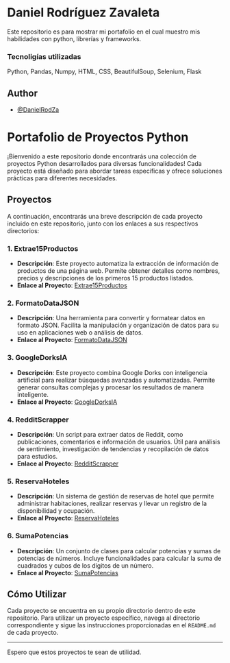 # Daniel Rodríguez Zavaleta

Este repositorio es para mostrar mi portafolio en el cual muestro mis habilidades con python, librerías y frameworks.

### Tecnoligías utilizadas
Python, Pandas, Numpy, HTML, CSS, BeautifulSoup, Selenium, Flask

## Author

- [@DanielRodZa](https://github.com/DanielRodZa)

# Portafolio de Proyectos Python

¡Bienvenido a este repositorio donde encontrarás una colección de proyectos Python desarrollados para diversas funcionalidades! Cada proyecto está diseñado para abordar tareas específicas y ofrece soluciones prácticas para diferentes necesidades.

## Proyectos

A continuación, encontrarás una breve descripción de cada proyecto incluido en este repositorio, junto con los enlaces a sus respectivos directorios:

### 1. Extrae15Productos

-   **Descripción**: Este proyecto automatiza la extracción de información de productos de una página web. Permite obtener detalles como nombres, precios y descripciones de los primeros 15 productos listados.
-   **Enlace al Proyecto**: [Extrae15Productos](https://github.com/DanielRodZa/portafolio.git)

### 2. FormatoDataJSON

-   **Descripción**: Una herramienta para convertir y formatear datos en formato JSON. Facilita la manipulación y organización de datos para su uso en aplicaciones web o análisis de datos.
-   **Enlace al Proyecto**: [FormatoDataJSON](https://github.com/DanielRodZa/FortmatoDataJSON)

### 3. GoogleDorksIA

-   **Descripción**: Este proyecto combina Google Dorks con inteligencia artificial para realizar búsquedas avanzadas y automatizadas. Permite generar consultas complejas y procesar los resultados de manera inteligente.
-   **Enlace al Proyecto**: [GoogleDorksIA](https://github.com/DanielRodZa/GoogleDorksIA)

### 4. RedditScrapper

-   **Descripción**: Un script para extraer datos de Reddit, como publicaciones, comentarios e información de usuarios. Útil para análisis de sentimiento, investigación de tendencias y recopilación de datos para estudios.
-   **Enlace al Proyecto**: [RedditScrapper](https://github.com/DanielRodZa/RedditScraper)

### 5. ReservaHoteles

-   **Descripción**: Un sistema de gestión de reservas de hotel que permite administrar habitaciones, realizar reservas y llevar un registro de la disponibilidad y ocupación.
-   **Enlace al Proyecto**: [ReservaHoteles](https://github.com/DanielRodZa/ReservaHoteles)

### 6. SumaPotencias

-   **Descripción**: Un conjunto de clases para calcular potencias y sumas de potencias de números. Incluye funcionalidades para calcular la suma de cuadrados y cubos de los dígitos de un número.
-   **Enlace al Proyecto**: [SumaPotencias](https://github.com/DanielRodZa/SumaPotencias)

## Cómo Utilizar

Cada proyecto se encuentra en su propio directorio dentro de este repositorio. Para utilizar un proyecto específico, navega al directorio correspondiente y sigue las instrucciones proporcionadas en el `README.md` de cada proyecto.

---

Espero que estos proyectos te sean de utilidad. 

